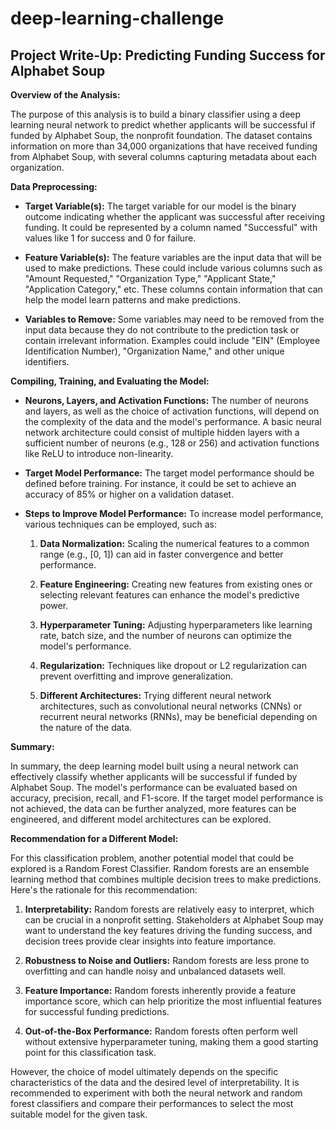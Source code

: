# deep-learning-challenge

## Project Write-Up: Predicting Funding Success for Alphabet Soup

**Overview of the Analysis:**

The purpose of this analysis is to build a binary classifier using a deep learning neural network to predict whether applicants will be successful if funded by Alphabet Soup, the nonprofit foundation. The dataset contains information on more than 34,000 organizations that have received funding from Alphabet Soup, with several columns capturing metadata about each organization.

**Data Preprocessing:**

- **Target Variable(s):** The target variable for our model is the binary outcome indicating whether the applicant was successful after receiving funding. It could be represented by a column named "Successful" with values like 1 for success and 0 for failure.

- **Feature Variable(s):** The feature variables are the input data that will be used to make predictions. These could include various columns such as "Amount Requested," "Organization Type," "Applicant State," "Application Category," etc. These columns contain information that can help the model learn patterns and make predictions.

- **Variables to Remove:** Some variables may need to be removed from the input data because they do not contribute to the prediction task or contain irrelevant information. Examples could include "EIN" (Employee Identification Number), "Organization Name," and other unique identifiers.

**Compiling, Training, and Evaluating the Model:**

- **Neurons, Layers, and Activation Functions:** The number of neurons and layers, as well as the choice of activation functions, will depend on the complexity of the data and the model's performance. A basic neural network architecture could consist of multiple hidden layers with a sufficient number of neurons (e.g., 128 or 256) and activation functions like ReLU to introduce non-linearity.

- **Target Model Performance:** The target model performance should be defined before training. For instance, it could be set to achieve an accuracy of 85% or higher on a validation dataset.

- **Steps to Improve Model Performance:** To increase model performance, various techniques can be employed, such as:

  1. **Data Normalization:** Scaling the numerical features to a common range (e.g., [0, 1]) can aid in faster convergence and better performance.

  2. **Feature Engineering:** Creating new features from existing ones or selecting relevant features can enhance the model's predictive power.

  3. **Hyperparameter Tuning:** Adjusting hyperparameters like learning rate, batch size, and the number of neurons can optimize the model's performance.

  4. **Regularization:** Techniques like dropout or L2 regularization can prevent overfitting and improve generalization.

  5. **Different Architectures:** Trying different neural network architectures, such as convolutional neural networks (CNNs) or recurrent neural networks (RNNs), may be beneficial depending on the nature of the data.

**Summary:**

In summary, the deep learning model built using a neural network can effectively classify whether applicants will be successful if funded by Alphabet Soup. The model's performance can be evaluated based on accuracy, precision, recall, and F1-score. If the target model performance is not achieved, the data can be further analyzed, more features can be engineered, and different model architectures can be explored.

**Recommendation for a Different Model:**

For this classification problem, another potential model that could be explored is a Random Forest Classifier. Random forests are an ensemble learning method that combines multiple decision trees to make predictions. Here's the rationale for this recommendation:

1. **Interpretability:** Random forests are relatively easy to interpret, which can be crucial in a nonprofit setting. Stakeholders at Alphabet Soup may want to understand the key features driving the funding success, and decision trees provide clear insights into feature importance.

2. **Robustness to Noise and Outliers:** Random forests are less prone to overfitting and can handle noisy and unbalanced datasets well.

3. **Feature Importance:** Random forests inherently provide a feature importance score, which can help prioritize the most influential features for successful funding predictions.

4. **Out-of-the-Box Performance:** Random forests often perform well without extensive hyperparameter tuning, making them a good starting point for this classification task.

However, the choice of model ultimately depends on the specific characteristics of the data and the desired level of interpretability. It is recommended to experiment with both the neural network and random forest classifiers and compare their performances to select the most suitable model for the given task.
